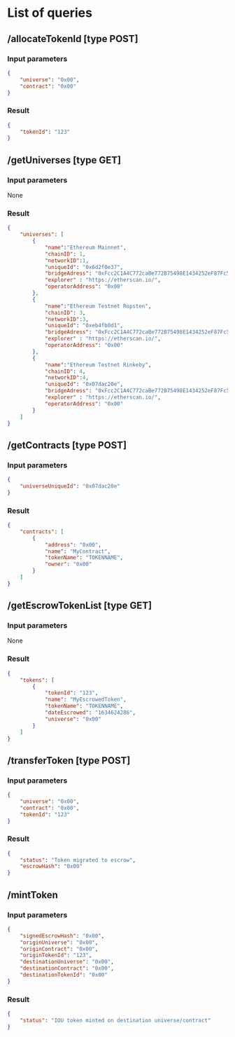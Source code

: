 # List of queries

## /allocateTokenId [type POST]

### Input parameters

```json
{
    "universe": "0x00",
    "contract": "0x00"
}
```

### Result

```json
{
    "tokenId": "123"
}
```

## /getUniverses [type GET]

### Input parameters

None

### Result

```json
{
    "universes": [
		{
			"name":"Ethereum Mainnet",
			"chainID": 1,
			"networkID":1,
			"uniqueId": "0x6d2f0e37",
			"bridgeAdress": "0xFcc2C1A4C772caBe772B75498E1434252eF87Fc5",
			"explorer" : "https://etherscan.io/",
            "operatorAddress": "0x00"
		},
		{
			"name":"Ethereum Testnet Ropsten",
			"chainID": 3,
			"networkID":3,
			"uniqueId": "0xeb4fb0d1",
			"bridgeAdress": "0xFcc2C1A4C772caBe772B75498E1434252eF87Fc5",
			"explorer" : "https://etherscan.io/",
            "operatorAddress": "0x00"
		},
		{
			"name":"Ethereum Testnet Rinkeby",
			"chainID": 4,
			"networkID":4,
			"uniqueId": "0x07dac20e",
			"bridgeAdress": "0xFcc2C1A4C772caBe772B75498E1434252eF87Fc5",
			"explorer" : "https://etherscan.io/",
            "operatorAddress": "0x00"
		}
    ]
}
```

## /getContracts [type POST]

### Input parameters

```json
{
    "universeUniqueId": "0x07dac20e"
}
```

### Result

```json
{
    "contracts": [
        {
            "address": "0x00",
            "name": "MyContract",
            "tokenName": "TOKENNAME",
            "owner": "0x00"
        }
    ]
}
```


## /getEscrowTokenList [type GET]

### Input parameters

None

### Result

```json
{
    "tokens": [
        {
            "tokenId": "123",
            "name": "MyEscrowedToken",
            "tokenName": "TOKENNAME",
            "dateEscrowed": "1634624286",
            "universe": "0x00"
        }
    ]
}
```

## /transferToken [type POST]

### Input parameters

```json
{
    "universe": "0x00",
    "contract": "0x00",
    "tokenId": "123"
}
```

### Result

```json
{
    "status": "Token migrated to escrow",
    "escrowHash": "0x00"
}
```

## /mintToken

### Input parameters

```json
{
    "signedEscrowHash": "0x00",
    "originUniverse": "0x00",
    "originContract": "0x00",
    "originTokenId": "123",
    "destinationUniverse": "0x00",
    "destinationContract": "0x00",
    "destinationTokenId": "0x00"
}
```

### Result

```json
{
    "status": "IOU token minted on destination universe/contract"
}
```
